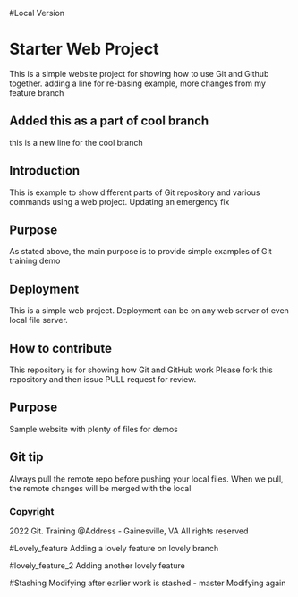 #Local Version

# Starter Web Project
This is a simple website project for 
showing how to use Git and Github together.
adding a line for re-basing example, more changes from my feature branch

## Added this as a part of cool branch
this is a new line for the cool branch

## Introduction

This is example to show different parts of Git repository and various
commands using a web project.
Updating an emergency fix

## Purpose
As stated above, the main purpose is to provide simple examples of Git training demo

## Deployment
This is a simple web project. Deployment can be on any web server of even local file server.


## How to contribute

This repository is for showing how Git and GitHub work
Please fork this repository and then issue PULL request for review.

## Purpose

Sample website with plenty of files for demos

## Git tip
Always pull the remote repo before pushing your local files.
When we pull, the remote changes will be merged with the local

### Copyright
2022 Git. Training
@Address - Gainesville, VA 
All rights reserved

#Lovely_feature
Adding a lovely feature on lovely branch

#lovely_feature_2
Adding another lovely feature

#Stashing
Modifying after earlier work is stashed - master
Modifying again
